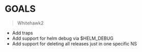 # GOALS

> Whitehawk2

- Add traps
- Add support for helm debug via $HELM_DEBUG
- Add support for deleting all releases just in one specific NS
